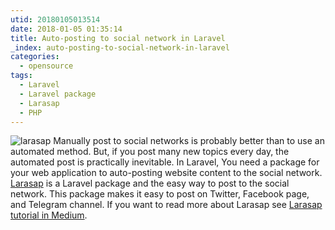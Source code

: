 ```yaml
---
utid: 20180105013514
date: 2018-01-05 01:35:14
title: Auto-posting to social network in Laravel
_index: auto-posting-to-social-network-in-laravel
categories:
  - opensource
tags:
  - Laravel
  - Laravel package
  - Larasap
  - PHP
---
```


![larasap](larasap-package.jpeg)
Manually post to social networks is probably better than to use an automated method. But, if you post many new topics every day, the automated post is practically inevitable.
In Laravel, You need a package for your web application to auto-posting website content to the social network.
[Larasap](https://github.com/toolkito/laravel-social-auto-posting) is a Laravel package and the easy way to post to the social network. This package makes it easy to post on Twitter, Facebook page, and Telegram channel.
If you want to read more about Larasap see [Larasap tutorial in Medium](https://medium.com/@alihesari/auto-posting-to-social-network-in-laravel-c05cb51af142).